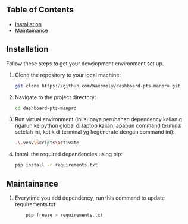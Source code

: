 ## Table of Contents
- [Installation](#installation)
- [Maintainance](#maintainance)

## Installation

Follow these steps to get your development environment set up.

1.  Clone the repository to your local machine:
    ```bash
    git clone https://github.com/Waxomoly/dashboard-pts-manpro.git
    ```
2.  Navigate to the project directory:
    ```bash
    cd dashboard-pts-manpro
    ```
3.  Run virtual environment (ini supaya perubahan dependency kalian g ngaruh ke python global di laptop kalian, 
    apapun command terminal setelah ini, ketik di terminal yg kegenerate dengan command ini):
    ```bash
    .\.venv\Scripts\activate
    ```
4. Install the required dependencies using pip:
    ```bash
    pip install -r requirements.txt
    ```



## Maintainance

1.  Everytime you add dependency, run this command to update requirements.txt
    ```bash
        pip freeze > requirements.txt
    ```